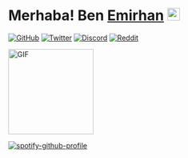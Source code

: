   # Merhaba! Ben [Emirhan](https://github.com/EmirhanSarac) <img src="https://github.com/EmirhanSarac/emirhansarac2/blob/main/mrb.gif" width="25px">

[![GitHub](https://img.shields.io/badge/Github-100000?style=for-the-badge&logo=github&logoColor=white)](https://github.com/EmirhanSarac)
[![Twitter](https://img.shields.io/badge/Twitter-1DA1F2?style=for-the-badge&logo=twitter&logoColor=white)](https://twitter.com/codemirhan)
[![Discord](https://img.shields.io/badge/Discord-7289DA?style=for-the-badge&logo=discord&logoColor=white)](https://discord.gg/codare)
[![Reddit](https://img.shields.io/badge/Reddit-FF4500?style=for-the-badge&logo=reddit&logoColor=white)](https://www.reddit.com/user/codemirhan)

<img align="center" alt="GIF" height="170px" src="https://media.giphy.com/media/J5B1Y8QZnzXXbLQIBu/giphy.gif" />

[![spotify-github-profile](https://spotify-github-profile.vercel.app/api/view?uid=c4s670qo583r9ebuko9om51x3&cover_image=true&theme=compact)](https://spotify-github-profile.vercel.app/api/view?uid=c4s670qo583r9ebuko9om51x3&redirect=true)
